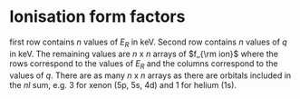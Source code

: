 # Ionisation form factors
first row contains $n$ values of $E_R$ in keV. Second row contains $n$ values of $q$ in keV. The remaining values are $n$ x $n$ arrays of $f_{\rm ion}$ where the rows correspond to the values of $E_R$ and the columns correspond to the values of $q$. There are as many $n$ x $n$ arrays as there are orbitals included in the $nl$ sum, e.g. 3 for xenon (5p, 5s, 4d) and 1 for helium (1s).
